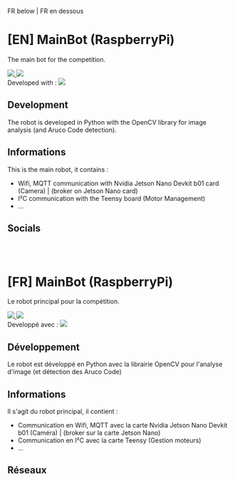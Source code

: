 FR below | FR en dessous
# [EN] MainBot (RaspberryPi)
The main bot for the competition.

<a href="https://www.python.org/" target="_blank">
    <image src="https://img.shields.io/badge/Python-v3.6.9-3776AB.svg?logo=python&longCache=true&style=flat">
</a>
<a href="#">
    <image src="https://img.shields.io/badge/OpenCV-v4.x.x-FFFFFF.svg?logo=OpenCV&longCache=true&style=flat">
</a>
<br>
<span>Developed with : <a href="https://code.visualstudio.com/" target="_blank"><image src="https://img.shields.io/badge/Visual Studio Code-v1.76.2-007ACC.svg?logo=visual-studio-code&logoColor=007ACC&style=flat"></a></span>

## Development
The robot is developed in Python with the OpenCV library for image analysis (and Aruco Code detection).
    
## Informations
This is the main robot, it contains :
* Wifi, MQTT communication with Nvidia Jetson Nano Devkit b01 card (Camera) | (broker on Jetson Nano card)
* I²C communication with the Teensy board (Motor Management)
* ...

## Socials
<!--[Site](https://arduitank.be) - [GitHub](https://github.com/ArduiTank) - [Discord](https://discord.gg/D77Vxmehk7)-->
<br>
<br>

# 
# [FR] MainBot (RaspberryPi)
Le robot principal pour la compétition.

<a href="https://www.python.org/" target="_blank">
    <image src="https://img.shields.io/badge/Python-v3.6.9-3776AB.svg?logo=python&longCache=true&style=flat">
</a>
<a href="#">
    <image src="https://img.shields.io/badge/OpenCV-v4.x.x-FFFFFF.svg?logo=OpenCV&longCache=true&style=flat">
</a>
<br>
<span>Developpé avec : <a href="https://code.visualstudio.com/" target="_blank"><image src="https://img.shields.io/badge/Visual Studio Code-v1.76.2-007ACC.svg?logo=visual-studio-code&logoColor=007ACC&style=flat"></a></span>

## Développement
Le robot est développé en Python avec la librairie OpenCV pour l'analyse d'image (et détection des Aruco Code)
    
## Informations
Il s'agit du robot principal, il contient :
* Communication en Wifi, MQTT avec la carte Nvidia Jetson Nano Devkit b01 (Caméra) | (broker sur la carte Jetson Nano)
* Communication en I²C avec la carte Teensy (Gestion moteurs)
* ...

## Réseaux
<!--[Site](https://arduitank.be) - [GitHub](https://github.com/ArduiTank) - [Discord](https://discord.gg/D77Vxmehk7)-->


